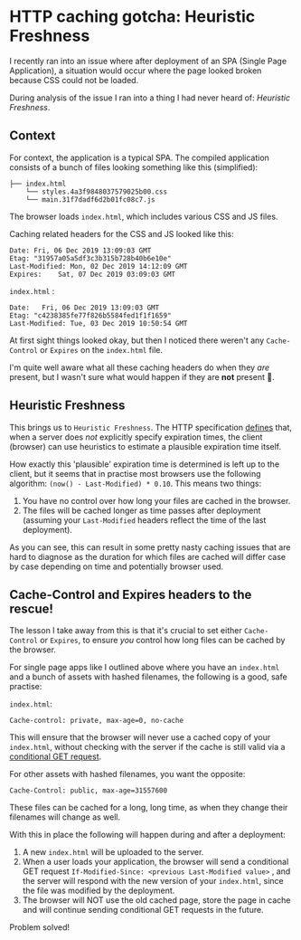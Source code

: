 # HTTP caching gotcha: Heuristic Freshness

I recently ran into an issue where after deployment of an SPA (Single Page Application), a situation would occur where the page looked broken because CSS could not be loaded.

During analysis of the issue I ran into a thing I had never heard of: *Heuristic Freshness*.

## Context

For context, the application is a typical SPA. The compiled application consists of a bunch of files looking something like this (simplified):

```
├── index.html
    └── styles.4a3f9848037579025b00.css
    └── main.31f7dadf6d2b01fc08c7.js
```

The browser loads `index.html`, which includes various CSS and JS files.

Caching related headers for the CSS and JS looked like this:

```
Date: Fri, 06 Dec 2019 13:09:03 GMT
Etag: "31957a05a5df3c3b315b728b40b6e10e"
Last-Modified: Mon, 02 Dec 2019 14:12:09 GMT
Expires:	Sat, 07 Dec 2019 03:09:03 GMT
```

 `index.html` :

```
Date:	Fri, 06 Dec 2019 13:09:03 GMT
Etag: "c4238385fe77f826b5584fed1f1f1659"
Last-Modified: Tue, 03 Dec 2019 10:50:54 GMT
```

At first sight things looked okay, but then I noticed there weren't any `Cache-Control` or `Expires` on the `index.html` file.

I'm quite well aware what all these caching headers do when they _are_ present, but I wasn't sure what would happen if they are **not** present 🤔.

## Heuristic Freshness

This brings us to `Heuristic Freshness`. The HTTP specification [defines](https://tools.ietf.org/html/rfc7234#section-4.2.2) that, when a server does *not* explicitly specify expiration times, the client (browser) can use heuristics to estimate a plausible expiration time itself.

How exactly this 'plausible' expiration time is determined is left up to the client, but it seems that in practise most browsers use the following algorithm: `(now() - Last-Modified) * 0.10`. This means two things:

1. You have no control over how long your files are cached in the browser.
2. The files will be cached longer as time passes after deployment (assuming your `Last-Modified` headers reflect the time of the last deployment).

As you can see, this can result in some pretty nasty caching issues that are hard to diagnose as the duration for which files are cached will differ case by case depending on time and potentially browser used.

## Cache-Control and Expires headers to the rescue!

The lesson I take away from this is that it's crucial to set either `Cache-Control` or `Expires`, to ensure *you* control how long files can be cached by the browser.

For single page apps like I outlined above where you have an `index.html` and a bunch of assets with hashed filenames, the following is a good, safe practise:

`index.html`:

```
Cache-control: private, max-age=0, no-cache
```

This will ensure that the browser will never use a cached copy of your `index.html`, without checking with the server if the cache is still valid via a [conditional GET request](https://tools.ietf.org/html/rfc7234#section-4.3).

For other assets with hashed filenames, you want the opposite:

```
Cache-Control: public, max-age=31557600
```

These files can be cached for a long, long time, as when they change their filenames will change as well.

With this in place the following will happen during and after a deployment:

1. A new `index.html` will be uploaded to the server.
2. When a user loads your application, the browser will send a conditional GET request `If-Modified-Since: <previous Last-Modified value>` , and the server will respond with the new version of your `index.html`, since the file was modified by the deployment.
3. The browser will NOT use the old cached page, store the page in cache and will continue sending conditional GET requests in the future.

Problem solved!
